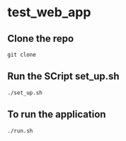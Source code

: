 # test_web_app
## Clone the repo
``` git clone ```

## Run the SCript set_up.sh

``` ./set_up.sh ```

## To run the application

``` ./run.sh ```